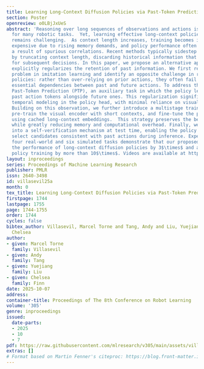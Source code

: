 ```yaml
---
title: Learning Long-Context Diffusion Policies via Past-Token Prediction
section: Poster
openreview: o0LBjJxUeS
abstract: 'Reasoning over long sequences of observations and actions is essential
  for many robotic tasks.  Yet, learning effective long-context policies from demonstrations
  remains challenging.  As context length increases, training becomes increasingly
  expensive due to rising memory demands, and policy performance often degrades as
  a result of spurious correlations. Recent methods typically sidestep these issues
  by truncating context length, discarding historical information that may be critical
  for subsequent decisions. In this paper, we propose an alternative approach that
  explicitly regularizes the retention of past information. We first revisit the copycat
  problem in imitation learning and identify an opposite challenge in recent diffusion
  policies: rather than over-relying on prior actions, they often fail to capture
  essential dependencies between past and future actions. To address this, we introduce
  Past-Token Prediction (PTP), an auxiliary task in which the policy learns to predict
  past action tokens alongside future ones. This regularization significantly improves
  temporal modeling in the policy head, with minimal reliance on visual representations.
  Building on this observation, we further introduce a multistage training strategy:
  pre-train the visual encoder with short contexts, and fine-tune the policy head
  using cached long-context embeddings.  This strategy preserves the benefits of PTP
  while greatly reducing memory and computational overhead. Finally, we extend PTP
  into a self-verification mechanism at test time, enabling the policy to score and
  select candidates consistent with past actions during inference. Experiments across
  four real-world and six simulated tasks demonstrate that our proposed method improves
  the performance of long-context diffusion policies by 3$\times$ and accelerates
  policy training by more than 10$\times$. Videos are available at https://ptp-robot.github.io.'
layout: inproceedings
series: Proceedings of Machine Learning Research
publisher: PMLR
issn: 2640-3498
id: villasevil25a
month: 0
tex_title: Learning Long-Context Diffusion Policies via Past-Token Prediction
firstpage: 1744
lastpage: 1755
page: 1744-1755
order: 1744
cycles: false
bibtex_author: Villasevil, Marcel Torne and Tang, Andy and Liu, Yuejiang and Finn,
  Chelsea
author:
- given: Marcel Torne
  family: Villasevil
- given: Andy
  family: Tang
- given: Yuejiang
  family: Liu
- given: Chelsea
  family: Finn
date: 2025-10-07
address:
container-title: Proceedings of The 8th Conference on Robot Learning
volume: '305'
genre: inproceedings
issued:
  date-parts:
  - 2025
  - 10
  - 7
pdf: https://raw.githubusercontent.com/mlresearch/v305/main/assets/villasevil25a/villasevil25a.pdf
extras: []
# Format based on Martin Fenner's citeproc: https://blog.front-matter.io/posts/citeproc-yaml-for-bibliographies/
---
```

